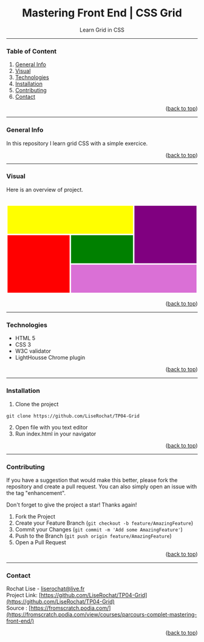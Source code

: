 <div id="top"></div>

<div align="center">
  <h1> Mastering Front End | CSS Grid </h1>
  <p> Learn Grid in CSS </p>
</div>

***

### Table of Content
1. [General Info](#general-info)
3. [Visual](#visual)
4. [Technologies](#technologies)
5. [Installation](#installation)
7. [Contributing](#contributing)
8. [Contact](#contact)
<p align="right">(<a href="#top">back to top</a>)</p>

***

### General Info
In this repository I learn grid CSS with a simple exercice.
<p align="right">(<a href="#top">back to top</a>)</p>

***

### Visual
Here is an overview of project. </br>
</br>
<div align="center">
  <img src="screenshot01.png" alt="screenshot project">
</div>
<p align="right">(<a href="#top">back to top</a>)</p>

***

### Technologies
- HTML 5
- CSS 3
- W3C validator
- LightHousse Chrome plugin

<p align="right">(<a href="#top">back to top</a>)</p>

***

### Installation

1. Clone the project
```
git clone https://github.com/LiseRochat/TP04-Grid
```
2. Open file with you text editor 
3. Run index.html in your navigator
<p align="right">(<a href="#top">back to top</a>)</p>

***
### Contributing
If you have a suggestion that would make this better, please fork the repository and create a pull request. You can also simply open an issue with the tag "enhancement".

Don't forget to give the project a star! Thanks again!

1. Fork the Project
2. Create your Feature Branch (`git checkout -b feature/AmazingFeature`)
3. Commit your Changes (`git commit -m 'Add some AmazingFeature'`)
4. Push to the Branch (`git push origin feature/AmazingFeature`)
5. Open a Pull Request
<p align="right">(<a href="#top">back to top</a>)</p>

***

### Contact 
Rochat Lise - liserochat@live.fr </br>
Project Link: [https://github.com/LiseRochat/TP04-Grid](https://github.com/LiseRochat/TP04-Grid)
<br>
Source : [https://fromscratch.podia.com/](https://fromscratch.podia.com/view/courses/parcours-complet-mastering-front-end/)
<br>
<p align="right">(<a href="#top">back to top</a>)</p>



